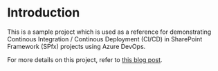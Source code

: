 # Introduction

This is a sample project which is used as a reference for demonstrating Continous Integration / Continous Deployment (CI/CD) in SharePoint Framework (SPfx) projects using Azure DevOps.

For more details on this project, refer to [this blog post](https://arjunumenon.com/ci-cd-spfx-deployment-azure-devops-m365-cli/).
